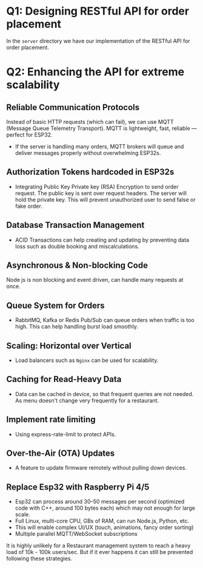 # Q1: Designing RESTful API for order placement

In the `server` directory we have our implementation of the RESTful API for order placement.

# Q2: Enhancing the API for extreme scalability

## Reliable Communication Protocols

Instead of basic HTTP requests (which can fail), we can use MQTT (Message Queue Telemetry Transport). MQTT is lightweight, fast, reliable — perfect for ESP32.

- If the server is handling many orders, MQTT brokers will queue and deliver messages properly without overwhelming ESP32s.

## Authorization Tokens hardcoded in ESP32s

- Integrating Public Key Private key (RSA) Encryption to send order request. The public key is sent over request headers. The server will hold the private key. This will prevent unauthorized user to send false or fake order.

## Database Transaction Management

- ACID Transactions can help creating and updating by preventing data loss such as double booking and miscalculations.

## Asynchronous & Non-blocking Code

Node js is non blocking and event driven, can handle many requests at once.

## Queue System for Orders

- RabbitMQ, Kafka or Redis Pub/Sub can queue orders when traffic is too high. This can help handling burst load smoothly.

## Scaling: Horizontal over Vertical

- Load balancers such as `Nginx` can be used for scalability.

## Caching for Read-Heavy Data

- Data can be cached in device, so that frequent queries are not needed. As menu doesn't change very frequently for a restaurant.

## Implement rate limiting

- Using express-rate-limit to protect APIs.

## Over-the-Air (OTA) Updates

- A feature to update firmware remotely without pulling down devices.

## Replace Esp32 with Raspberry Pi 4/5

- Esp32 can process around 30–50 messages per second (optimized code with C++, around 100 bytes each) which may not enough for large scale.
- Full Linux, multi-core CPU, GBs of RAM, can run Node.js, Python, etc.
- This will enable complex UI/UX (touch, animations, fancy order sorting)
- Multiple parallel MQTT/WebSocket subscriptions

It is highly unlikely for a Restaurant management system to reach a heavy load of 10k - 100k users/sec. But if it ever happens it can still be prevented following these strategies.
